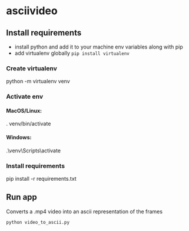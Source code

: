 # asciivideo

## Install requirements
  - install python and add it to your machine env variables along with pip
  - add virtualenv globally `pip install virtualenv`

### Create virtualenv
python -m virtualenv venv

### Activate env
#### MacOS/Linux:
. venv/bin/activate

#### Windows:
.\venv\Scripts\activate

### Install requirements
pip install -r requirements.txt

## Run app
Converts a .mp4 video into an ascii representation of the frames

  `python video_to_ascii.py`
